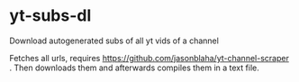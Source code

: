 # yt-subs-dl
Download autogenerated subs of all yt vids of a channel

Fetches all urls, requires https://github.com/jasonblaha/yt-channel-scraper . Then downloads them and afterwards compiles them in a text file.
